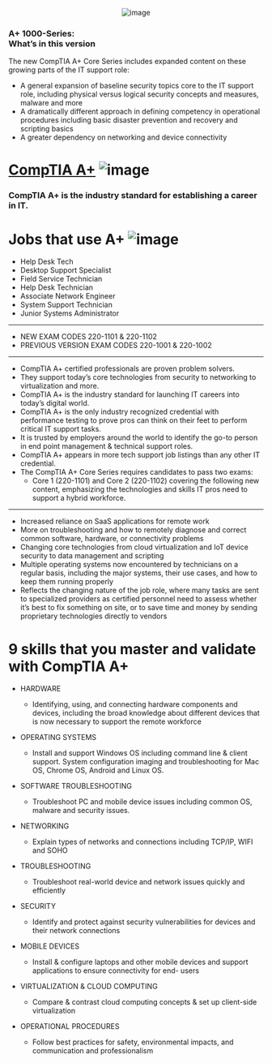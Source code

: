 <div align="center">

![image](https://user-images.githubusercontent.com/51442719/166117208-51403717-f697-4558-ba3e-7500774bb7ae.png)

</div>

<div class="versionblock">
<div class="versionblockheader">
<h3>A+ 1000-Series: <br>
What’s in this version</h3>
</div>
<div class="versionblockbody">
<p>The new CompTIA A+ Core Series includes expanded content on these growing parts of the IT support role:</p>
<ul class="bulletlist">
    <li>A general expansion of baseline security topics core to the IT support role, including physical versus logical security concepts and measures, malware and more 

</li><li>A dramatically different approach in defining competency in operational procedures including basic disaster prevention and recovery and scripting basics 

</li><li>A greater dependency on networking and device connectivity 


</li></ul>
</div>
</div>

# [CompTIA A+](https://www.comptia.org/certifications/a) ![image](https://user-images.githubusercontent.com/51442719/166117243-11d04254-5fb4-47b9-bd97-51b845067750.png)
### CompTIA A+ is the industry standard for establishing a career in IT.

# Jobs that use A+ ![image](https://user-images.githubusercontent.com/51442719/166117220-a0886c3d-7dce-405b-98e8-579198b0b3fb.png)

- Help Desk Tech
- Desktop Support Specialist
- Field Service Technician
- Help Desk Technician
- Associate Network Engineer
- System Support Technician
- Junior Systems Administrator
 
 
 ---

- NEW EXAM CODES 220-1101 & 220-1102
- PREVIOUS VERSION EXAM CODES 220-1001 & 220-1002

---

- CompTIA A+ certified professionals are proven problem solvers. 
- They support today’s core technologies from security to networking to virtualization and more. 
- CompTIA A+ is the industry standard for launching IT careers into today’s digital world.
- CompTIA A+ is the only industry recognized credential with performance testing to prove pros can think on their feet to perform critical IT support tasks. 
- It is trusted by employers around the world to identify the go-to person in end point management & technical support roles. 
- CompTIA A+ appears in more tech support job listings than any other IT credential.
- The CompTIA A+ Core Series requires candidates to pass two exams: 
  - Core 1 (220-1101) and Core 2 (220-1102) covering the following new content, emphasizing the technologies and skills IT pros need to support a hybrid workforce.

---

- Increased reliance on SaaS applications for remote work
- More on troubleshooting and how to remotely diagnose and correct common software, hardware, or connectivity problems
- Changing core technologies from cloud virtualization and IoT device security to data management and scripting
- Multiple operating systems now encountered by technicians on a regular basis, including the major systems, their use cases, and how to keep them running properly
- Reflects the changing nature of the job role, where many tasks are sent to specialized providers as certified personnel need to assess whether it’s best to fix something on site, or to save time and money by sending proprietary technologies directly to vendors

# 9 skills that you master and validate with CompTIA A+

- HARDWARE
  - Identifying, using, and connecting hardware components and devices, including the broad knowledge about different devices that is now necessary to support the remote workforce

- OPERATING SYSTEMS
  - Install and support Windows OS including command line & client support. System configuration imaging and troubleshooting for Mac OS, Chrome OS, Android and Linux OS.

- SOFTWARE TROUBLESHOOTING
  - Troubleshoot PC and mobile device issues including common OS, malware and security issues.

- NETWORKING
  - Explain types of networks and connections including TCP/IP, WIFI and SOHO

- TROUBLESHOOTING
  - Troubleshoot real-world device and network issues quickly and efficiently

- SECURITY
  - Identify and protect against security vulnerabilities for devices and their network connections

- MOBILE DEVICES
  - Install & configure laptops and other mobile devices and support applications to ensure connectivity for end- users

- VIRTUALIZATION & CLOUD COMPUTING
  - Compare & contrast cloud computing concepts & set up client-side virtualization

- OPERATIONAL PROCEDURES
  - Follow best practices for safety, environmental impacts, and communication and professionalism 
